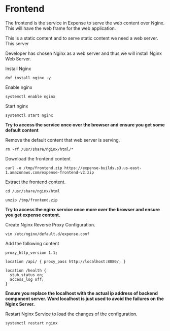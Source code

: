 # Frontend

The frontend is the service in Expense to serve the web content over Nginx. This will have the web frame for the web application.

This is a static content and to serve static content we need a web server. This server

Developer has chosen Nginx as a web server and thus we will install Nginx Web Server.

Install Nginx

```shell
dnf install nginx -y 
```

Enable nginx

```shell
systemctl enable nginx
```
Start nginx

```shell
systemctl start nginx
```

**Try to access the service once over the browser and ensure you get some default content**

Remove the default content that web server is serving.

```shell
rm -rf /usr/share/nginx/html/*
```

Download the frontend content

```shell
curl -o /tmp/frontend.zip https://expense-builds.s3.us-east-1.amazonaws.com/expense-frontend-v2.zip
```
Extract the frontend content.

```shell
cd /usr/share/nginx/html
```

```shell
unzip /tmp/frontend.zip
```

**Try to access the nginx service once more over the browser and ensure you get expense content.**

Create Nginx Reverse Proxy Configuration.

```shell
vim /etc/nginx/default.d/expense.conf
```
Add the following content

```
proxy_http_version 1.1;

location /api/ { proxy_pass http://localhost:8080/; }

location /health {
  stub_status on;
  access_log off;
}
```

**Ensure you replace the localhost with the actual ip address of backend component server. Word localhost is just used to avoid the failures on the Nginx Server.**

Restart Nginx Service to load the changes of the configuration.

```shell
systemctl restart nginx
```